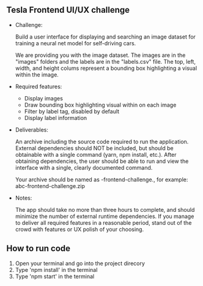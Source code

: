 ## Tesla Frontend UI/UX challenge

- Challenge:

  Build a user interface for displaying and searching an image dataset for training
  a neural net model for self-driving cars.

  We are providing you with the image dataset. The images are in the "images" folders
  and the labels are in the "labels.csv" file. The top, left, width, and height colums represent a bounding box highlighting a visual within the image.

- Required features:

  - Display images
  - Draw bounding box highlighting visual within on each image
  - Filter by label tag, disabled by default
  - Display label information

- Deliverables:

  An archive including the source code required to run the application.
  External dependencies should NOT be included, but should be obtainable with a single command (yarn, npm install, etc.).
  After obtaining dependencies, the user should be able to run and view the interface with a single, clearly documented command.

  Your archive should be named as <your initials>-frontend-challenge.<file type>, for example:
  abc-frontend-challenge.zip

- Notes:

  The app should take no more than three hours to complete, and should minimize the number of external runtime dependencies. If you manage to deliver all required features in a reasonable period, stand out of the crowd with features or UX polish of your choosing.

## How to run code

1. Open your terminal and go into the project direcory
2. Type 'npm install' in the terminal
3. Type 'npm start' in the terminal
